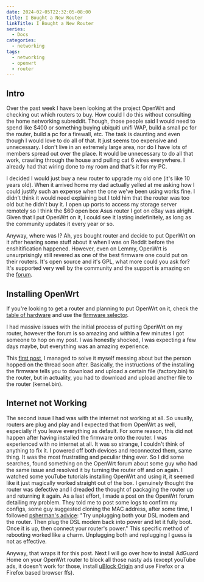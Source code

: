 ```yaml
---
date: 2024-02-05T22:32:05-08:00
title: I Bought a New Router
linkTitle: I Bought a New Router
series: 
  - Docs
categories:
  - networking
tags:
  - networking
  - openwrt
  - router
---
```


## Intro
Over the past week I have been looking at the project OpenWrt and checking out which routers to buy. How could I do this without consulting the home networking subreddit. Though, those people said I would need to spend like $400 or something buying ubiquiti unifi WAP, build a small pc for the router, build a pc for a firewall, etc. The task is daunting and even though I would love to do all of that. It just seems too expensive and unnecessary. I don't live in an extremely large area, nor do I have lots of members spread out over the place. It would be unnecessary to do all that work, crawling through the house and pulling cat 6 wires everywhere. I already had that wiring done to my room and that's it for my PC.

I decided I would just buy a new router to upgrade my old one (it's like 10 years old). When it arrived home my dad actually yelled at me asking how I could justify such an expense when the one we've been using works fine. I didn't think it would need explaining but I told him that the router was too old but he didn't buy it. I open up ports to access my storage server remotely so I think the $60 open box Asus router I got on eBay was alright. Given that I put OpenWrt on it, I could see it lasting indefinitely, as long as the community updates it every year or so.

Anyway, where was I? Ah, yes bought router and decide to put OpenWrt on it after hearing some stuff about it when I was on Reddit before the enshitification happened. However, even on Lemmy, OpenWrt is unsurprisingly still revered as one of the best firmware one could put on their routers. It's open source and it's GPL, what more could you ask for? It's supported very well by the community and the support is amazing on the [forum](https://forum.openwrt.org/).

## Installing OpenWrt
If you're looking to get a router and planning to put OpenWrt on it, check the [table of hardware](https://openwrt.org/toh/start) and use the [firmware selector](https://firmware-selector.openwrt.org/).

I had massive issues with the initial process of putting OpenWrt on my router, however the forum is so amazing and within a few minutes I got someone to hop on my post. I was honestly shocked, I was expecting a few days maybe, but everything was an amazing experience.

This [first post](https://forum.openwrt.org/t/solved-first-time-installation-help-asus-rt-ax54-asus-rt-ax54hp-asus-rt-ax1800hp-asus-rt-ax1800s/186616), I managed to solve it myself messing about but the person hopped on the thread soon after. Basically, the instructions of the installing the firmware tells you to download and upload a certain file (factory.bin) to the router, but in actuality, you had to download and upload another file to the router (kernel.bin). 

## Internet not Working
The second issue I had was with the internet not working at all. So usually, routers are plug and play and I expected that from OpenWrt as well, especially if you leave everything as default. For some reason, this did not happen after having installed the firmware onto the router. I was experienced with no internet at all. It was so strange, I couldn't think of anything to fix it. I powered off both devices and reconnected them, same thing. It was the most frustrating and peculiar thing ever. So I did some searches, found something on the OpenWrt forum about some guy who had the same issue and resolved it by turning the router off and on again. I watched some youTube tutorials installing OpenWrt and using it, it seemed like it just magically worked straight out of the box. I genuinely thought the router was defective and I dreaded the thought of packaging the router up and returning it again. As a last effort, I made a post on the OpenWrt forum detailing my problem. They told me to post some logs to confirm my configs, some guy suggested cloning the MAC address, after some time, I followed [psherman's advice](https://forum.openwrt.org/t/cant-connect-to-the-internet/186753/9): "Try unplugging both your DSL modem and the router. Then plug the DSL modem back into power and let it fully boot. Once it is up, then connect your router's power." This specific method of rebooting worked like a charm. Unplugging both and replugging I guess is not as effective.

Anyway, that wraps it for this post. Next I will go over how to install AdGuard Home on your OpenWrt router to block all those nasty ads (except youTube ads, it doesn't work for those, install [uBlock Origin](https://ublockorigin.com/) and use Firefox or a Firefox based browser ffs).